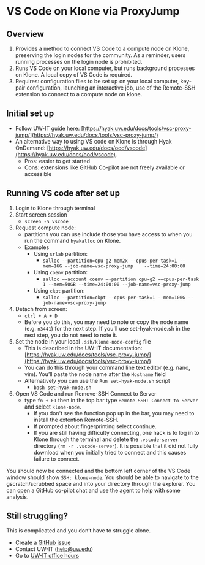 # VS Code on Klone via ProxyJump

## Overview

1. Provides a method to connect VS Code to a compute node on Klone, preserving the login nodes for the community. As a reminder, users running processes on the login node is prohibited.
2. Runs VS Code on your local computer, but runs background processes on Klone. A local copy of VS Code is required.
3. Requires: configuration files to be set up on your local computer, key-pair configuration, launching an interactive job, use of the Remote-SSH extension to connect to a compute node on klone.

## Initial set up

- Follow UW-IT guide here: [https://hyak.uw.edu/docs/tools/vsc-proxy-jump/](https://hyak.uw.edu/docs/tools/vsc-proxy-jump/)
- An alternative way to using VS code on Klone is through Hyak OnDemand: [https://hyak.uw.edu/docs/ood/vscode](https://hyak.uw.edu/docs/ood/vscode).
	- Pros: easier to get started
 	- Cons: extensions like GitHub Co-pilot are not freely available or accessible 

## Running VS code after set up

1. Login to Klone through terminal
2. Start screen session
	- `screen -S vscode` 
3. Request compute node: 
	- partitions you can use include those you have access to when you run the command `hyakalloc` on Klone.
	- Examples
 		- Using `srlab` partition:
   			- `salloc --partition=cpu-g2-mem2x --cpus-per-task=1 --mem=16G --job-name=vsc-proxy-jump	--time=24:00:00`
        - Using `coenv` partition:
        	- `salloc —-account coenv —-partition cpu-g2 -—cpus-per-task 1 --mem=50GB --time=24:00:00 --job-name=vsc-proxy-jump`
        - Using `ckpt` partition:
        	- `salloc --partition=ckpt --cpus-per-task=1 --mem=100G --job-name=vsc-proxy-jump`
4. Detach from screen:
	- `ctrl + A + D`
	- Before you do this, you may need to note or copy the node name (e.g. `n3441`) for the next step. If you'll use set-hyak-node.sh in the next step, you do not need to note it.
5. Set the node in your local `.ssh/klone-node-config` file
	- This is described in the UW-IT documentation: [https://hyak.uw.edu/docs/tools/vsc-proxy-jump/](https://hyak.uw.edu/docs/tools/vsc-proxy-jump/)
	- You can do this through your command line text editor (e.g. nano, vim). You’ll paste the node name after the `Hostname` field
	- Alternatively you can use the `Run set-hyak-node.sh` script
		- `bash set-hyak-node.sh`
6. Open VS Code and run Remove-SSH Connect to Server
	- type `fn + F1` then in the top bar type `Remote-SSH: Connect to Server` and select `klone-node`.
 		- If you don't see the function pop up in the bar, you may need to install the extention Remote-SSH.
    	- If prompted about fingerprinting select continue.
     	- If you are still having difficulty connecting, one hack is to log in to Klone through the terminal and delete the `.vscode-server` directory (`rm -r .vscode-server`). It is possible that it did not fully download when you initially tried to connect and this causes failure to connect. 

You should now be connected and the bottom left corner of the VS Code window should show `SSH: klone-node`. You should be able to navigate to the gscratch/scrubbed space and into your directory through the explorer. You can open a GitHub co-pilot chat and use the agent to help with some analysis. 

## Still struggling?

This is complicated and you don’t have to struggle alone. 
- Create a [GitHub issue](https://github.com/RobertsLab/resources/issues)
- Contact UW-IT (help@uw.edu)
- Go to [UW-IT office hours](https://calendar.washington.edu/sea_uwit-rc)
